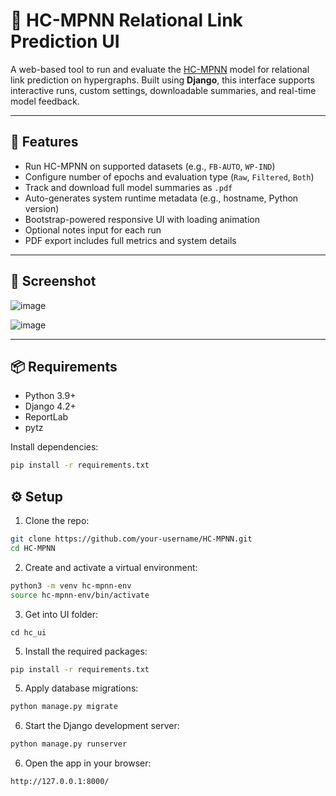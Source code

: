 # 🧠 HC-MPNN Relational Link Prediction UI

A web-based tool to run and evaluate the [HC-MPNN](https://github.com/HxyScotthuang/HC-MPNN) model for relational link prediction on hypergraphs. Built using **Django**, this interface supports interactive runs, custom settings, downloadable summaries, and real-time model feedback.

---

## 🚀 Features

- Run HC-MPNN on supported datasets (e.g., `FB-AUTO`, `WP-IND`)
- Configure number of epochs and evaluation type (`Raw`, `Filtered`, `Both`)
- Track and download full model summaries as `.pdf`
- Auto-generates system runtime metadata (e.g., hostname, Python version)
- Bootstrap-powered responsive UI with loading animation
- Optional notes input for each run
- PDF export includes full metrics and system details

---

## 📸 Screenshot

![image](https://github.com/user-attachments/assets/61f3f999-e7e6-4680-915b-d245c562f75b)

![image](https://github.com/user-attachments/assets/c36cb5bf-83cd-409e-9406-adbb69a9cc1f)

---

## 📦 Requirements

- Python 3.9+
- Django 4.2+
- ReportLab
- pytz

Install dependencies:
```bash
pip install -r requirements.txt
```

## ⚙️ Setup

1. Clone the repo:
```bash
git clone https://github.com/your-username/HC-MPNN.git
cd HC-MPNN
```
2. Create and activate a virtual environment:
```bash
python3 -m venv hc-mpnn-env
source hc-mpnn-env/bin/activate
```
3. Get into UI folder:
```
cd hc_ui
```
5. Install the required packages:

```bash
pip install -r requirements.txt
```

5. Apply database migrations:
```bash
python manage.py migrate
```

6. Start the Django development server:
```bash
python manage.py runserver
```

6. Open the app in your browser:
```
http://127.0.0.1:8000/
```
